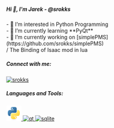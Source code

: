 <h5 align="left"></tr>Hi 👋, I'm Jarek - @srokks</h5>
- 👀 I’m interested in Python Programming </br>
- 🌱 I’m currently learning **PyQt** </br>
- 🔭 I’m currently working on [simplePMS](https://github.com/srokks/simplePMS)</br>/ The Binding of Isaac mod in lua





<h5 align="left">Connect with me:</h5>
<p align="left">
<a href="https://linkedin.com/in/srokks" target="blank"><img align="center" src="https://raw.githubusercontent.com/rahuldkjain/github-profile-readme-generator/master/src/images/icons/Social/linked-in-alt.svg" alt="srokks" height="30" width="40" /></a>
</p>


<h5 align="left">Languages and Tools:</h5>
<p align="left"> <a href="https://www.python.org" target="_blank"> <img src="https://raw.githubusercontent.com/devicons/devicon/master/icons/python/python-original.svg" alt="python" width="40" height="40"/> </a> <a href="https://www.qt.io/" target="_blank"> <img src="https://upload.wikimedia.org/wikipedia/commons/0/0b/Qt_logo_2016.svg" alt="qt" width="40" height="40"/> </a> <a href="https://www.sqlite.org/" target="_blank"> <img src="https://www.vectorlogo.zone/logos/sqlite/sqlite-icon.svg" alt="sqlite" width="40" height="40"/> </a> </p>
<!---
srokks/srokks is a ✨ special ✨ repository because its `README.md` (this file) appears on your GitHub profile.
You can click the Preview link to take a look at your changes.
--->
